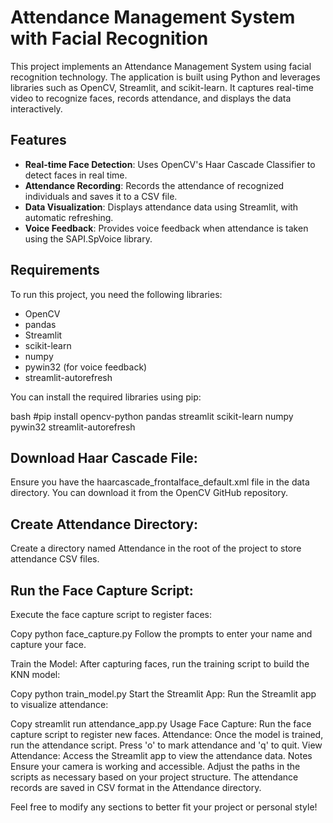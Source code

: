 # Attendance Management System with Facial Recognition

This project implements an Attendance Management System using facial recognition technology. The application is built using Python and leverages libraries such as OpenCV, Streamlit, and scikit-learn. It captures real-time video to recognize faces, records attendance, and displays the data interactively.

## Features

- **Real-time Face Detection**: Uses OpenCV's Haar Cascade Classifier to detect faces in real time.
- **Attendance Recording**: Records the attendance of recognized individuals and saves it to a CSV file.
- **Data Visualization**: Displays attendance data using Streamlit, with automatic refreshing.
- **Voice Feedback**: Provides voice feedback when attendance is taken using the SAPI.SpVoice library.

## Requirements

To run this project, you need the following libraries:

- OpenCV
- pandas
- Streamlit
- scikit-learn
- numpy
- pywin32 (for voice feedback)
- streamlit-autorefresh

You can install the required libraries using pip:

bash
#pip install opencv-python pandas streamlit scikit-learn numpy pywin32 streamlit-autorefresh

## Download Haar Cascade File:
Ensure you have the haarcascade_frontalface_default.xml file in the data directory. You can download it from the OpenCV GitHub repository.

## Create Attendance Directory:
Create a directory named Attendance in the root of the project to store attendance CSV files.

## Run the Face Capture Script:
Execute the face capture script to register faces:

Copy
python face_capture.py
Follow the prompts to enter your name and capture your face.

Train the Model:
After capturing faces, run the training script to build the KNN model:

Copy
python train_model.py
Start the Streamlit App:
Run the Streamlit app to visualize attendance:

Copy
streamlit run attendance_app.py
Usage
Face Capture: Run the face capture script to register new faces.
Attendance: Once the model is trained, run the attendance script. Press 'o' to mark attendance and 'q' to quit.
View Attendance: Access the Streamlit app to view the attendance data.
Notes
Ensure your camera is working and accessible.
Adjust the paths in the scripts as necessary based on your project structure.
The attendance records are saved in CSV format in the Attendance directory.


Feel free to modify any sections to better fit your project or personal style!
